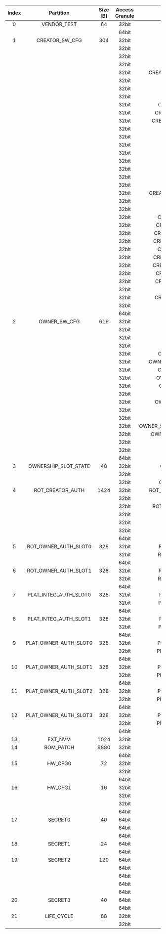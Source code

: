 <!--
DO NOT EDIT THIS FILE DIRECTLY.
It has been generated with ./util/topgen.py -t hw/top_darjeeling/data/top_darjeeling.hjson
-->

|  Index  |       Partition       |  Size [B]  |  Access Granule  |                                Item                                 |  Byte Address  |  Size [B]  |
|:-------:|:---------------------:|:----------:|:----------------:|:-------------------------------------------------------------------:|:--------------:|:----------:|
|    0    |      VENDOR_TEST      |     64     |      32bit       |                               SCRATCH                               |     0x000      |     56     |
|         |                       |            |      64bit       |           [VENDOR_TEST_DIGEST](#Reg_vendor_test_digest_0)           |     0x038      |     8      |
|    1    |    CREATOR_SW_CFG     |    304     |      32bit       |                       CREATOR_SW_CFG_AST_CFG                        |     0x040      |    124     |
|         |                       |            |      32bit       |                     CREATOR_SW_CFG_AST_INIT_EN                      |     0x0BC      |     4      |
|         |                       |            |      32bit       |                      CREATOR_SW_CFG_OVERRIDES                       |     0x0C0      |     32     |
|         |                       |            |      32bit       |                     CREATOR_SW_CFG_ROM_EXT_SKU                      |     0x0E0      |     4      |
|         |                       |            |      32bit       |            CREATOR_SW_CFG_SIGVERIFY_RSA_MOD_EXP_IBEX_EN             |     0x0E4      |     4      |
|         |                       |            |      32bit       |                 CREATOR_SW_CFG_SIGVERIFY_RSA_KEY_EN                 |     0x0E8      |     8      |
|         |                       |            |      32bit       |                   CREATOR_SW_CFG_SIGVERIFY_SPX_EN                   |     0x0F0      |     4      |
|         |                       |            |      32bit       |                 CREATOR_SW_CFG_SIGVERIFY_SPX_KEY_EN                 |     0x0F4      |     8      |
|         |                       |            |      32bit       |                CREATOR_SW_CFG_FLASH_DATA_DEFAULT_CFG                |     0x0FC      |     4      |
|         |                       |            |      32bit       |               CREATOR_SW_CFG_FLASH_INFO_BOOT_DATA_CFG               |     0x100      |     4      |
|         |                       |            |      32bit       |              CREATOR_SW_CFG_FLASH_HW_INFO_CFG_OVERRIDE              |     0x104      |     4      |
|         |                       |            |      32bit       |                        CREATOR_SW_CFG_RNG_EN                        |     0x108      |     4      |
|         |                       |            |      32bit       |                      CREATOR_SW_CFG_JITTER_EN                       |     0x10C      |     4      |
|         |                       |            |      32bit       |                  CREATOR_SW_CFG_RET_RAM_RESET_MASK                  |     0x110      |     4      |
|         |                       |            |      32bit       |                     CREATOR_SW_CFG_MANUF_STATE                      |     0x114      |     4      |
|         |                       |            |      32bit       |                     CREATOR_SW_CFG_ROM_EXEC_EN                      |     0x118      |     4      |
|         |                       |            |      32bit       |                       CREATOR_SW_CFG_CPUCTRL                        |     0x11C      |     4      |
|         |                       |            |      32bit       |                 CREATOR_SW_CFG_MIN_SEC_VER_ROM_EXT                  |     0x120      |     4      |
|         |                       |            |      32bit       |                   CREATOR_SW_CFG_MIN_SEC_VER_BL0                    |     0x124      |     4      |
|         |                       |            |      32bit       |             CREATOR_SW_CFG_DEFAULT_BOOT_DATA_IN_PROD_EN             |     0x128      |     4      |
|         |                       |            |      32bit       |                     CREATOR_SW_CFG_RMA_SPIN_EN                      |     0x12C      |     4      |
|         |                       |            |      32bit       |                   CREATOR_SW_CFG_RMA_SPIN_CYCLES                    |     0x130      |     4      |
|         |                       |            |      32bit       |                CREATOR_SW_CFG_RNG_REPCNT_THRESHOLDS                 |     0x134      |     4      |
|         |                       |            |      32bit       |                CREATOR_SW_CFG_RNG_REPCNTS_THRESHOLDS                |     0x138      |     4      |
|         |                       |            |      32bit       |               CREATOR_SW_CFG_RNG_ADAPTP_HI_THRESHOLDS               |     0x13C      |     4      |
|         |                       |            |      32bit       |               CREATOR_SW_CFG_RNG_ADAPTP_LO_THRESHOLDS               |     0x140      |     4      |
|         |                       |            |      32bit       |                CREATOR_SW_CFG_RNG_BUCKET_THRESHOLDS                 |     0x144      |     4      |
|         |                       |            |      32bit       |               CREATOR_SW_CFG_RNG_MARKOV_HI_THRESHOLDS               |     0x148      |     4      |
|         |                       |            |      32bit       |               CREATOR_SW_CFG_RNG_MARKOV_LO_THRESHOLDS               |     0x14C      |     4      |
|         |                       |            |      32bit       |               CREATOR_SW_CFG_RNG_EXTHT_HI_THRESHOLDS                |     0x150      |     4      |
|         |                       |            |      32bit       |               CREATOR_SW_CFG_RNG_EXTHT_LO_THRESHOLDS                |     0x154      |     4      |
|         |                       |            |      32bit       |                 CREATOR_SW_CFG_RNG_ALERT_THRESHOLD                  |     0x158      |     4      |
|         |                       |            |      32bit       |               CREATOR_SW_CFG_RNG_HEALTH_CONFIG_DIGEST               |     0x15C      |     4      |
|         |                       |            |      32bit       |                  CREATOR_SW_CFG_SRAM_KEY_RENEW_EN                   |     0x160      |     4      |
|         |                       |            |      64bit       |        [CREATOR_SW_CFG_DIGEST](#Reg_creator_sw_cfg_digest_0)        |     0x168      |     8      |
|    2    |     OWNER_SW_CFG      |    616     |      32bit       |                  OWNER_SW_CFG_ROM_ERROR_REPORTING                   |     0x170      |     4      |
|         |                       |            |      32bit       |                   OWNER_SW_CFG_ROM_BOOTSTRAP_DIS                    |     0x174      |     4      |
|         |                       |            |      32bit       |                   OWNER_SW_CFG_ROM_ALERT_CLASS_EN                   |     0x178      |     4      |
|         |                       |            |      32bit       |                  OWNER_SW_CFG_ROM_ALERT_ESCALATION                  |     0x17C      |     4      |
|         |                       |            |      32bit       |                OWNER_SW_CFG_ROM_ALERT_CLASSIFICATION                |     0x180      |    400     |
|         |                       |            |      32bit       |             OWNER_SW_CFG_ROM_LOCAL_ALERT_CLASSIFICATION             |     0x310      |     64     |
|         |                       |            |      32bit       |                 OWNER_SW_CFG_ROM_ALERT_ACCUM_THRESH                 |     0x350      |     16     |
|         |                       |            |      32bit       |                OWNER_SW_CFG_ROM_ALERT_TIMEOUT_CYCLES                |     0x360      |     16     |
|         |                       |            |      32bit       |                 OWNER_SW_CFG_ROM_ALERT_PHASE_CYCLES                 |     0x370      |     64     |
|         |                       |            |      32bit       |                 OWNER_SW_CFG_ROM_ALERT_DIGEST_PROD                  |     0x3B0      |     4      |
|         |                       |            |      32bit       |               OWNER_SW_CFG_ROM_ALERT_DIGEST_PROD_END                |     0x3B4      |     4      |
|         |                       |            |      32bit       |                  OWNER_SW_CFG_ROM_ALERT_DIGEST_DEV                  |     0x3B8      |     4      |
|         |                       |            |      32bit       |                  OWNER_SW_CFG_ROM_ALERT_DIGEST_RMA                  |     0x3BC      |     4      |
|         |                       |            |      32bit       |           OWNER_SW_CFG_ROM_WATCHDOG_BITE_THRESHOLD_CYCLES           |     0x3C0      |     4      |
|         |                       |            |      32bit       |               OWNER_SW_CFG_ROM_KEYMGR_ROM_EXT_MEAS_EN               |     0x3C4      |     4      |
|         |                       |            |      32bit       |                      OWNER_SW_CFG_MANUF_STATE                       |     0x3C8      |     4      |
|         |                       |            |      32bit       |                   OWNER_SW_CFG_ROM_RSTMGR_INFO_EN                   |     0x3CC      |     4      |
|         |                       |            |      64bit       |          [OWNER_SW_CFG_DIGEST](#Reg_owner_sw_cfg_digest_0)          |     0x3D0      |     8      |
|    3    | OWNERSHIP_SLOT_STATE  |     48     |      32bit       |                 OWNERSHIP_SLOT_STATE_ROT_OWNER_AUTH                 |     0x3D8      |     16     |
|         |                       |            |      32bit       |                OWNERSHIP_SLOT_STATE_PLAT_INTEG_AUTH                 |     0x3E8      |     16     |
|         |                       |            |      32bit       |                OWNERSHIP_SLOT_STATE_PLAT_OWNER_AUTH                 |     0x3F8      |     16     |
|    4    |   ROT_CREATOR_AUTH    |    1424    |      32bit       |              ROT_CREATOR_AUTH_NON_RAW_MFW_CODESIGN_KEY              |     0x408      |    160     |
|         |                       |            |      32bit       |                  ROT_CREATOR_AUTH_OWNERSHIP_STATE                   |     0x4A8      |     4      |
|         |                       |            |      32bit       |              ROT_CREATOR_AUTH_ROM2_PATCH_SIGVERIFY_KEY              |     0x4AC      |    160     |
|         |                       |            |      32bit       |                  ROT_CREATOR_AUTH_KEYMANIFEST_KEY                   |     0x54C      |    160     |
|         |                       |            |      32bit       |                  ROT_CREATOR_AUTH_UNLOCK4XFER_KEY                   |     0x5EC      |    160     |
|         |                       |            |      32bit       |                   ROT_CREATOR_AUTH_IDENTITY_CERT                    |     0x68C      |    768     |
|         |                       |            |      64bit       |      [ROT_CREATOR_AUTH_DIGEST](#Reg_rot_creator_auth_digest_0)      |     0x990      |     8      |
|    5    | ROT_OWNER_AUTH_SLOT0  |    328     |      32bit       |                ROT_OWNER_AUTH_SLOT0_KEYMANIFEST_KEY                 |     0x998      |    160     |
|         |                       |            |      32bit       |                ROT_OWNER_AUTH_SLOT0_UNLOCK4XFER_KEY                 |     0xA38      |    160     |
|         |                       |            |      64bit       |  [ROT_OWNER_AUTH_SLOT0_DIGEST](#Reg_rot_owner_auth_slot0_digest_0)  |     0xAD8      |     8      |
|    6    | ROT_OWNER_AUTH_SLOT1  |    328     |      32bit       |                ROT_OWNER_AUTH_SLOT1_KEYMANIFEST_KEY                 |     0xAE0      |    160     |
|         |                       |            |      32bit       |                ROT_OWNER_AUTH_SLOT1_UNLOCK4XFER_KEY                 |     0xB80      |    160     |
|         |                       |            |      64bit       |  [ROT_OWNER_AUTH_SLOT1_DIGEST](#Reg_rot_owner_auth_slot1_digest_0)  |     0xC20      |     8      |
|    7    | PLAT_INTEG_AUTH_SLOT0 |    328     |      32bit       |                PLAT_INTEG_AUTH_SLOT0_KEYMANIFEST_KEY                |     0xC28      |    160     |
|         |                       |            |      32bit       |                PLAT_INTEG_AUTH_SLOT0_UNLOCK4XFER_KEY                |     0xCC8      |    160     |
|         |                       |            |      64bit       | [PLAT_INTEG_AUTH_SLOT0_DIGEST](#Reg_plat_integ_auth_slot0_digest_0) |     0xD68      |     8      |
|    8    | PLAT_INTEG_AUTH_SLOT1 |    328     |      32bit       |                PLAT_INTEG_AUTH_SLOT1_KEYMANIFEST_KEY                |     0xD70      |    160     |
|         |                       |            |      32bit       |                PLAT_INTEG_AUTH_SLOT1_UNLOCK4XFER_KEY                |     0xE10      |    160     |
|         |                       |            |      64bit       | [PLAT_INTEG_AUTH_SLOT1_DIGEST](#Reg_plat_integ_auth_slot1_digest_0) |     0xEB0      |     8      |
|    9    | PLAT_OWNER_AUTH_SLOT0 |    328     |      32bit       |                PLAT_OWNER_AUTH_SLOT0_KEYMANIFEST_KEY                |     0xEB8      |    160     |
|         |                       |            |      32bit       |                PLAT_OWNER_AUTH_SLOT0_UNLOCK4XFER_KEY                |     0xF58      |    160     |
|         |                       |            |      64bit       | [PLAT_OWNER_AUTH_SLOT0_DIGEST](#Reg_plat_owner_auth_slot0_digest_0) |     0xFF8      |     8      |
|   10    | PLAT_OWNER_AUTH_SLOT1 |    328     |      32bit       |                PLAT_OWNER_AUTH_SLOT1_KEYMANIFEST_KEY                |     0x1000     |    160     |
|         |                       |            |      32bit       |                PLAT_OWNER_AUTH_SLOT1_UNLOCK4XFER_KEY                |     0x10A0     |    160     |
|         |                       |            |      64bit       | [PLAT_OWNER_AUTH_SLOT1_DIGEST](#Reg_plat_owner_auth_slot1_digest_0) |     0x1140     |     8      |
|   11    | PLAT_OWNER_AUTH_SLOT2 |    328     |      32bit       |                PLAT_OWNER_AUTH_SLOT2_KEYMANIFEST_KEY                |     0x1148     |    160     |
|         |                       |            |      32bit       |                PLAT_OWNER_AUTH_SLOT2_UNLOCK4XFER_KEY                |     0x11E8     |    160     |
|         |                       |            |      64bit       | [PLAT_OWNER_AUTH_SLOT2_DIGEST](#Reg_plat_owner_auth_slot2_digest_0) |     0x1288     |     8      |
|   12    | PLAT_OWNER_AUTH_SLOT3 |    328     |      32bit       |                PLAT_OWNER_AUTH_SLOT3_KEYMANIFEST_KEY                |     0x1290     |    160     |
|         |                       |            |      32bit       |                PLAT_OWNER_AUTH_SLOT3_UNLOCK4XFER_KEY                |     0x1330     |    160     |
|         |                       |            |      64bit       | [PLAT_OWNER_AUTH_SLOT3_DIGEST](#Reg_plat_owner_auth_slot3_digest_0) |     0x13D0     |     8      |
|   13    |        EXT_NVM        |    1024    |      32bit       |                  EXT_NVM_ANTIREPLAY_FRESHNESS_CNT                   |     0x13D8     |    1024    |
|   14    |       ROM_PATCH       |    9880    |      32bit       |                           ROM_PATCH_DATA                            |     0x17D8     |    9192    |
|         |                       |            |      64bit       |             [ROM_PATCH_DIGEST](#Reg_rom_patch_digest_0)             |     0x3E68     |     8      |
|   15    |        HW_CFG0        |     72     |      32bit       |                              DEVICE_ID                              |     0x3E70     |     32     |
|         |                       |            |      32bit       |                             MANUF_STATE                             |     0x3E90     |     32     |
|         |                       |            |      64bit       |               [HW_CFG0_DIGEST](#Reg_hw_cfg0_digest_0)               |     0x3EB0     |     8      |
|   16    |        HW_CFG1        |     16     |      32bit       |                            SOC_DBG_STATE                            |     0x3EB8     |     4      |
|         |                       |            |      32bit       |                        EN_CSRNG_SW_APP_READ                         |     0x3EBC     |     1      |
|         |                       |            |      32bit       |                           EN_SRAM_IFETCH                            |     0x3EBD     |     1      |
|         |                       |            |      64bit       |               [HW_CFG1_DIGEST](#Reg_hw_cfg1_digest_0)               |     0x3EC0     |     8      |
|   17    |        SECRET0        |     40     |      64bit       |                          TEST_UNLOCK_TOKEN                          |     0x3EC8     |     16     |
|         |                       |            |      64bit       |                           TEST_EXIT_TOKEN                           |     0x3ED8     |     16     |
|         |                       |            |      64bit       |               [SECRET0_DIGEST](#Reg_secret0_digest_0)               |     0x3EE8     |     8      |
|   18    |        SECRET1        |     24     |      64bit       |                         SRAM_DATA_KEY_SEED                          |     0x3EF0     |     16     |
|         |                       |            |      64bit       |               [SECRET1_DIGEST](#Reg_secret1_digest_0)               |     0x3F00     |     8      |
|   19    |        SECRET2        |    120     |      64bit       |                              RMA_TOKEN                              |     0x3F08     |     16     |
|         |                       |            |      64bit       |                       CREATOR_ROOT_KEY_SHARE0                       |     0x3F18     |     32     |
|         |                       |            |      64bit       |                       CREATOR_ROOT_KEY_SHARE1                       |     0x3F38     |     32     |
|         |                       |            |      64bit       |                            CREATOR_SEED                             |     0x3F58     |     32     |
|         |                       |            |      64bit       |               [SECRET2_DIGEST](#Reg_secret2_digest_0)               |     0x3F78     |     8      |
|   20    |        SECRET3        |     40     |      64bit       |                             OWNER_SEED                              |     0x3F80     |     32     |
|         |                       |            |      64bit       |               [SECRET3_DIGEST](#Reg_secret3_digest_0)               |     0x3FA0     |     8      |
|   21    |      LIFE_CYCLE       |     88     |      32bit       |                          LC_TRANSITION_CNT                          |     0x3FA8     |     48     |
|         |                       |            |      32bit       |                              LC_STATE                               |     0x3FD8     |     40     |
